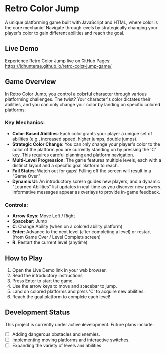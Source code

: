# Retro Color Jump

A unique platforming game built with JavaScript and HTML, where color is the core mechanic! Navigate through levels by strategically changing your player's color to gain different abilities and reach the goal.

## Live Demo

Experience Retro Color Jump live on GitHub Pages:
https://jdhunterae.github.io/retro-color-jump-game/

## Game Overview

In Retro Color Jump, you control a colorful character through various platforming challenges. The twist? Your character's color dictates their abilities, and you can only change your color by landing on specific colored platforms.

### Key Mechanics:

- **Color-Based Abilities**: Each color grants your player a unique set of abilities (e.g., increased speed, higher jumps, double jumps).
- **Strategic Color Change**: You can only change your player's color to the color of the platform you are currently standing on by pressing the 'C' key. This requires careful planning and platform navigation.
- **Multi-Level Progression**: The game features multiple levels, each with a distinct layout and a specific goal platform to reach.
- **Fail States**: Watch out for gaps! Falling off the screen will result in a "Game Over."
- **Dynamic UI**: An introductory screen guides new players, and a dynamic "Learned Abilities" list updates in real-time as you discover new powers. Informative messages appear as overlays to provide in-game feedback.

### Controls:

- **Arrow Keys**: Move Left / Right
- **Spacebar**: Jump
- **C**: Change Ability (when on a colored ability platform)
- **Enter**: Advance to the next level (after completing a level) or restart (from Game Over / Level Complete screen)
- **R**: Restart the current level (anytime)

## How to Play

1. Open the Live Demo link in your web browser.
2. Read the introductory instructions.
3. Press Enter to start the game.
4. Use the arrow keys to move and spacebar to jump.
5. Land on colored platforms and press 'C' to acquire new abilities.
6. Reach the goal platform to complete each level!

## Development Status

This project is currently under active development. Future plans include:

- [ ] Adding dangerous obstacles and enemies.
- [ ] Implementing moving platforms and interactive switches.
- [ ] Expanding the variety of levels and abilities.
